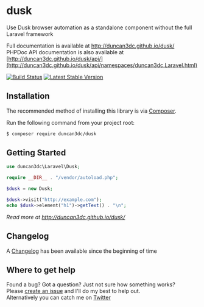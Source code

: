 # dusk
Use Dusk browser automation as a standalone component without the full Laravel framework

Full documentation is available at http://duncan3dc.github.io/dusk/  
PHPDoc API documentation is also available at [http://duncan3dc.github.io/dusk/api/](http://duncan3dc.github.io/dusk/api/namespaces/duncan3dc.Laravel.html)  

[![Build Status](https://travis-ci.org/duncan3dc/dusk.svg?branch=master)](https://travis-ci.org/duncan3dc/dusk)
[![Latest Stable Version](https://poser.pugx.org/duncan3dc/dusk/version.svg)](https://packagist.org/packages/duncan3dc/dusk)


## Installation

The recommended method of installing this library is via [Composer](//getcomposer.org/).

Run the following command from your project root:

```bash
$ composer require duncan3dc/dusk
```


## Getting Started

```php
use duncan3dc\Laravel\Dusk;

require __DIR__ . "/vendor/autoload.php";

$dusk = new Dusk;

$dusk->visit("http://example.com");
echo $dusk->element("h1")->getText() . "\n";
```

_Read more at http://duncan3dc.github.io/dusk/_  


## Changelog
A [Changelog](CHANGELOG.md) has been available since the beginning of time


## Where to get help
Found a bug? Got a question? Just not sure how something works?  
Please [create an issue](//github.com/duncan3dc/dusk/issues) and I'll do my best to help out.  
Alternatively you can catch me on [Twitter](https://twitter.com/duncan3dc)
